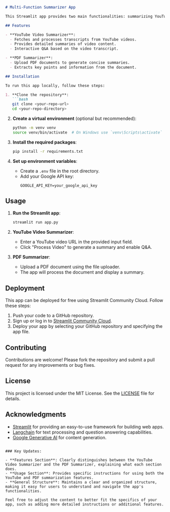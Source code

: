 
```markdown
# Multi-Function Summarizer App

This Streamlit app provides two main functionalities: summarizing YouTube video transcripts and summarizing PDF documents. It uses Google Generative AI for content generation and Langchain for text processing and question answering.

## Features

- **YouTube Video Summarizer**: 
  - Fetches and processes transcripts from YouTube videos.
  - Provides detailed summaries of video content.
  - Interactive Q&A based on the video transcript.

- **PDF Summarizer**:
  - Upload PDF documents to generate concise summaries.
  - Extracts key points and information from the document.

## Installation

To run this app locally, follow these steps:

1. **Clone the repository**:
   ```bash
   git clone <your-repo-url>
   cd <your-repo-directory>
   ```

2. **Create a virtual environment** (optional but recommended):
   ```bash
   python -m venv venv
   source venv/bin/activate  # On Windows use `venv\Scripts\activate`
   ```

3. **Install the required packages**:
   ```bash
   pip install -r requirements.txt
   ```

4. **Set up environment variables**:
   - Create a `.env` file in the root directory.
   - Add your Google API key:
     ```
     GOOGLE_API_KEY=your_google_api_key
     ```

## Usage

1. **Run the Streamlit app**:
   ```bash
   streamlit run app.py
   ```

2. **YouTube Video Summarizer**:
   - Enter a YouTube video URL in the provided input field.
   - Click "Process Video" to generate a summary and enable Q&A.

3. **PDF Summarizer**:
   - Upload a PDF document using the file uploader.
   - The app will process the document and display a summary.

## Deployment

This app can be deployed for free using Streamlit Community Cloud. Follow these steps:

1. Push your code to a GitHub repository.
2. Sign up or log in to [Streamlit Community Cloud](https://streamlit.io/cloud).
3. Deploy your app by selecting your GitHub repository and specifying the app file.

## Contributing

Contributions are welcome! Please fork the repository and submit a pull request for any improvements or bug fixes.

## License

This project is licensed under the MIT License. See the [LICENSE](LICENSE) file for details.

## Acknowledgments

- [Streamlit](https://streamlit.io/) for providing an easy-to-use framework for building web apps.
- [Langchain](https://langchain.com/) for text processing and question answering capabilities.
- [Google Generative AI](https://ai.google/) for content generation.

```

### Key Updates:

- **Features Section**: Clearly distinguishes between the YouTube Video Summarizer and the PDF Summarizer, explaining what each section does.
- **Usage Section**: Provides specific instructions for using both the YouTube and PDF summarization features.
- **General Structure**: Maintains a clear and organized structure, making it easy for users to understand and navigate the app's functionalities.

Feel free to adjust the content to better fit the specifics of your app, such as adding more detailed instructions or additional features.